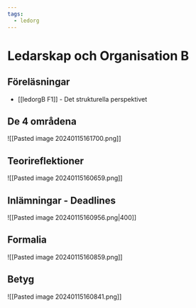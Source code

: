 ```yaml
---
tags:
  - ledorg
---
```

# Ledarskap och Organisation B

## Föreläsningar
- [[ledorgB F1]] - Det strukturella perspektivet


## De 4 områdena
![[Pasted image 20240115161700.png]]

## Teorireflektioner
![[Pasted image 20240115160659.png]]

## Inlämningar - Deadlines
![[Pasted image 20240115160956.png|400]]

## Formalia
![[Pasted image 20240115160859.png]]
## Betyg
![[Pasted image 20240115160841.png]]



